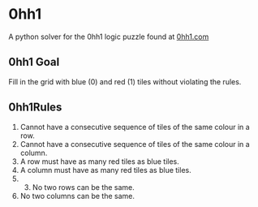 0hh1
====

A python solver for the 0hh1 logic puzzle found at [0hh1.com](0hh1.com)

0hh1 Goal
---------
Fill in the grid with blue (0) and red (1) tiles without violating the rules.

0hh1Rules
---------
1. Cannot have a consecutive sequence of tiles of the same colour in a row.
2. Cannot have a consecutive sequence of tiles of the same colour in a column.
3. A row must have as many red tiles as blue tiles.
4. A column must have as many red tiles as blue tiles.
5. 3. No two rows can be the same.
6. No two columns can be the same.
